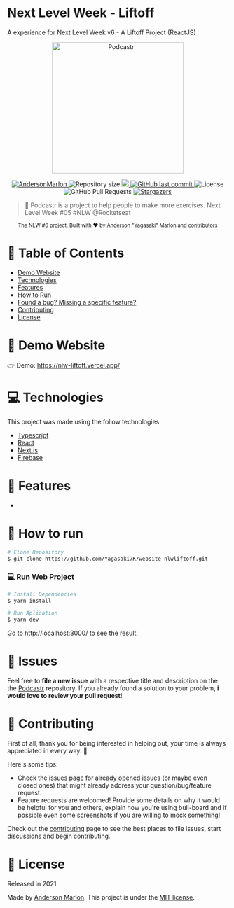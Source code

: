 # Next Level Week - Liftoff
A experience for Next Level Week v6 - A Liftoff Project (ReactJS)
<p align="center">
   <img src="https://raw.githubusercontent.com/Yagasaki7K/website-nlwliftoff/7e50e74c35f403ea7ef94d094409c38ed9dee3a0/public/logo.svg" alt="Podcastr" width="300"/>
</p>

<p align="center">	
   <a href="https://www.linkedin.com/in/andersonmarlon/">
      <img alt="AndersonMarlon" src="https://img.shields.io/badge/-AndersonMarlon-5965e0?style=flat&logo=Linkedin&logoColor=white" />
   </a>
  <img alt="Repository size" src="https://img.shields.io/github/repo-size/Yagasaki7K/website-nlwliftoff?color=5863d2">

  <a aria-label="Completed" href="https://nextlevelweek.com/episodios/react/1/edicao/5">
    <img src="https://img.shields.io/badge/Liftoff-NLW 6-5965e0?logo=data:image/png;base64,iVBORw0KGgoAAAANSUhEUgAAABAAAAAQCAMAAAAoLQ9TAAAALVBMVEVHcExxWsF0XMJzXMJxWcFsUsD///9jRrzY0u6Xh9Gsn9n39fyMecy0qd2bjNJWBT0WAAAABHRSTlMA2Do606wF2QAAAGlJREFUGJVdj1cWwCAIBLEsRU3uf9xobDH8+GZwUYi8i6ucJwrxKE+7D0G9Q4vlYqtmCSjndr4CgCgzlyFgfKfKCVO0LrPKjmiqMxGXkJwNnXskqWG+1oSM+BSwD8f29YLNjvx/OQrn+g99oQSoNmt3PgAAAABJRU5ErkJggg=="></img>
  </a>
  <a href="https://github.com/Yagasaki7K/website-nlwliftoff/commits/master">
    <img alt="GitHub last commit" src="https://img.shields.io/github/last-commit/Yagasaki7K/website-nlwliftoff?color=5863d2">
  </a> 
  <img alt="License" src="https://img.shields.io/badge/license-MIT-5965e0">
  <img alt="GitHub Pull Requests" src="https://img.shields.io/github/issues-pr/Yagasaki7K/website-nlwliftoff?color=5863d2" />
  <a href="https://github.com/Yagasaki7K/website-nlwliftoff/stargazers">
    <img alt="Stargazers" src="https://img.shields.io/github/stars/Yagasaki7K/website-nlwliftoff?color=5863d2&logo=github">
  </a>
</p>

> :rocket: Podcastr is a project to help people to make more exercises. Next Level Week #05 #NLW @Rocketseat

<div align="center">
  <sub>The NLW #6 project. Built with ❤︎ by
    <a href="https://github.com/Yagasaki7K">Anderson "Yagasaki" Marlon</a> and
    <a href="https://github.com/Yagasaki7K/website-nlwliftoff/graphs/contributors">
      contributors
    </a>
  </sub>
</div>

# :pushpin: Table of Contents

* [Demo Website](#eyes-demo-website)     
* [Technologies](#computer-technologies)
* [Features](#rocket-features)
* [How to Run](#construction_worker-how-to-run)
* [Found a bug? Missing a specific feature?](#bug-issues)
* [Contributing](#tada-contributing)
* [License](#closed_book-license)

# :eyes: Demo Website
👉  Demo: https://nlw-liftoff.vercel.app/

# :computer: Technologies
This project was made using the follow technologies:

* [Typescript](https://www.typescriptlang.org/)      
* [React](https://reactjs.org/)      
* [Next.js](https://nextjs.org/)      
* [Firebase](https://firebase.google.com/)
     

# :rocket: Features

* 

# :construction_worker: How to run
```bash
# Clone Repository
$ git clone https://github.com/Yagasaki7K/website-nlwliftoff.git
```

### 💻 Run Web Project

```bash
# Install Dependencies
$ yarn install

# Run Aplication
$ yarn dev
```
Go to http://localhost:3000/ to see the result.


# :bug: Issues

Feel free to **file a new issue** with a respective title and description on the the [Podcastr](https://github.com/Yagasaki7K/website-nlwliftoff/issues) repository. If you already found a solution to your problem, **i would love to review your pull request**!

# :tada: Contributing
First of all, thank you for being interested in helping out, your time is always appreciated in every way. :100:

Here's some tips:

* Check the [issues page](https://github.com/Yagasaki7K/website-nlwliftoff/issues) for already opened issues (or maybe even closed ones) that might already address your question/bug/feature request.
* Feature requests are welcomed! Provide some details on why it would be helpful for you and others, explain how you're using bull-board and if possible even some screenshots if you are willing to mock something!

Check out the [contributing](./CONTRIBUTING.md) page to see the best places to file issues, start discussions and begin contributing.

# :closed_book: License

Released in 2021

Made by [Anderson Marlon](https://github.com/Yagasaki7K).
This project is under the [MIT license](./LICENSE).
